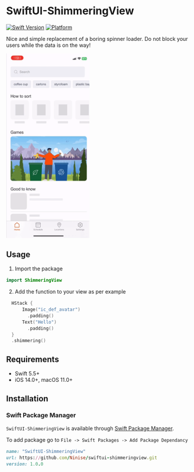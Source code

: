 # SwiftUI-ShimmeringView

[![Swift Version](https://img.shields.io/badge/Swift-5.5-orange.svg)](https://swift.org)
[![Platform](https://img.shields.io/badge/Platform-iOS%20%7C%20macOS%20%7C%20watchOS%20%7C%20tvOS-lightgrey.svg)](https://developer.apple.com)

Nice and simple replacement of a boring spinner loader. Do not block your users while the data is on the way!

<p>
  <img src="example.gif" width="225">
</p>

## Usage

1. Import the package
```swift
import ShimmeringView
```
2. Add the function to your view as per example
```swift
  HStack {
      Image("ic_def_avatar")
        .padding() 
      Text("Hello")
        .padding()
  }
  .shimmering()
```


## Requirements

- Swift 5.5+
- iOS 14.0+, macOS 11.0+

## Installation
### Swift Package Manager
`SwiftUI-ShimmeringView` is available through [Swift Package Manager](https://swift.org/package-manager/). 

To add package go to `File -> Swift Packages -> Add Package Dependancy `

```ruby
name: "SwiftUI-ShimmeringView"
url: https://github.com/Ninise/swiftui-shimmeringview.git
version: 1.0.0
```
